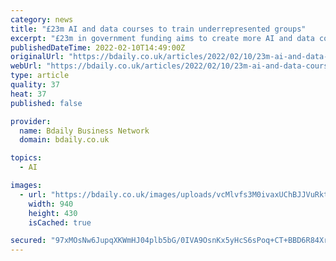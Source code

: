 ```yaml
---
category: news
title: "£23m AI and data courses to train underrepresented groups"
excerpt: "£23m in government funding aims to create more AI and data conversion courses, helping young people from underrepresented groups join the UK’s AI industry. Up to two thousand scholarships for masters AI conversion courses, enabling graduates to do ..."
publishedDateTime: 2022-02-10T14:49:00Z
originalUrl: "https://bdaily.co.uk/articles/2022/02/10/23m-ai-and-data-courses-to-train-underrepresented-groups"
webUrl: "https://bdaily.co.uk/articles/2022/02/10/23m-ai-and-data-courses-to-train-underrepresented-groups"
type: article
quality: 37
heat: 37
published: false

provider:
  name: Bdaily Business Network
  domain: bdaily.co.uk

topics:
  - AI

images:
  - url: "https://bdaily.co.uk/images/uploads/vcMlvfs3M0ivaxUChBJJVuRktlS3TFlnpZF7jgOC.jpeg?w=940&h=430&fm=jpg&fit=crop-50-50&s=72d8a84776f39226e0069198dfcae3ac"
    width: 940
    height: 430
    isCached: true

secured: "97xMOsNw6JupqXKWmHJ04plb5bG/0IVA9OsnKx5yHcS6sPoq+CT+BBD6R84Xrb+/4Lwyw7CmALC9H7oJcXzS+XvGOIhn3Av0WJq89lge9LkMuiKYd5cNmMMiT7LxLdHy+MyFEB/lK9mMPRn4CvK2RE3smHUKkuL8YUSmNzEgehtePyFHE/amC5rOzk5XUzBFcvlHOzH8yiFxQ7utaBqu+sERIinMdc/N8sFA85pE3QLfcIB3MvJVUxBckkudLN90SguEHLweGWS2OP8UrxO3TwNSR9P/FQMi3eeCLJ6wLU6JO08h4eDgEudm9qGn0juv+VNGt4eKO8Xy+W42VTXn1P63WlFWiV0G1yHk5p8HvRI=;ZSWjSp0YcfKVhui6l8E37w=="
---
```


